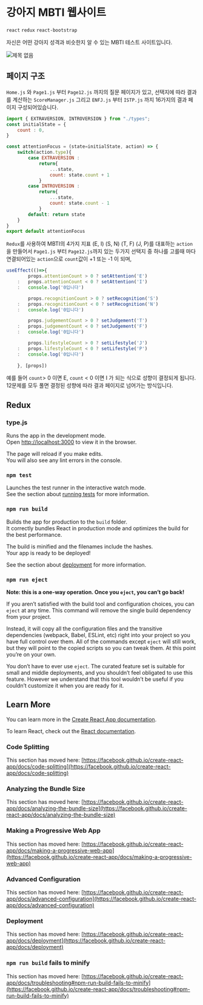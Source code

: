 # 강아지 MBTI 웹사이트

`react` `redux` `react-bootstrap`

자신은 어떤 강아지 성격과 비슷한지 알 수 있는 MBTI 테스트 사이트입니다.

![제목 없음](https://user-images.githubusercontent.com/37141223/146687467-e2f2af76-c827-4742-9e0c-c40f02ac8645.png)


## 페이지 구조


`Home.js` 와 `Page1.js` 부터 `Page12.js` 까지의 질문 페이지가 있고, 선택지에 따라 결과를 계산하는 `ScoreManager.js` 그리고 `ENFJ.js` 부터 `ISTP.js` 까지 16가지의 결과 페이지 구성되어있습니다.

```javascript
import { EXTRAVERSION, INTROVERSION } from "./types";
const initialState = {
    count : 0,
}

const attentionFocus = (state=initialState, action) => {
    switch(action.type){
        case EXTRAVERSION :
            return{
                ...state,
                count: state.count + 1
            }
        case INTROVERSION :
            return{
                ...state,
                count: state.count - 1
            }
        default: return state
    }
}
export default attentionFocus
```

`Redux`를 사용하여 MBTI의 4가지 지표 (E, I) (S, N) (T, F) (J, P)를 대표하는 `action`을 만들어서 `Page1.js` 부터 `Page12.js`까지 있는 두가지 선택지 중 하나를 고를때 마다 연결되어있는 `action`으로 `count`값이 +1 또는 -1 이 되며,

```javascript
useEffect(()=>{
        props.attentionCount > 0 ? setAttention('E')
    :   props.attentionCount < 0 ? setAttention('I')
    :   console.log('0입니다')

        props.recognitionCount > 0 ? setRecognition('S')
    :   props.recognitionCount < 0 ? setRecognition('N')
    :   console.log('0입니다')

        props.judgementCount > 0 ? setJudgement('T')
    :   props.judgementCount < 0 ? setJudgement('F')
    :   console.log('0입니다')

        props.lifestyleCount > 0 ? setLifestyle('J')
    :   props.lifestyleCount < 0 ? setLifestyle('P')
    :   console.log('0입니다')
        
    }, [props])
```

예를 들어 `count`> 0 이면 E, `count` < 0 이면 I 가 되는 식으로 성향이 결정되게 됩니다. 12문제를 모두 풀면 결정된 성향에 따라 결과 페이지로 넘어가는 방식입니다.


## Redux

### type.js
Runs the app in the development mode.\
Open [http://localhost:3000](http://localhost:3000) to view it in the browser.

The page will reload if you make edits.\
You will also see any lint errors in the console.

### `npm test`

Launches the test runner in the interactive watch mode.\
See the section about [running tests](https://facebook.github.io/create-react-app/docs/running-tests) for more information.

### `npm run build`

Builds the app for production to the `build` folder.\
It correctly bundles React in production mode and optimizes the build for the best performance.

The build is minified and the filenames include the hashes.\
Your app is ready to be deployed!

See the section about [deployment](https://facebook.github.io/create-react-app/docs/deployment) for more information.

### `npm run eject`

**Note: this is a one-way operation. Once you `eject`, you can’t go back!**

If you aren’t satisfied with the build tool and configuration choices, you can `eject` at any time. This command will remove the single build dependency from your project.

Instead, it will copy all the configuration files and the transitive dependencies (webpack, Babel, ESLint, etc) right into your project so you have full control over them. All of the commands except `eject` will still work, but they will point to the copied scripts so you can tweak them. At this point you’re on your own.

You don’t have to ever use `eject`. The curated feature set is suitable for small and middle deployments, and you shouldn’t feel obligated to use this feature. However we understand that this tool wouldn’t be useful if you couldn’t customize it when you are ready for it.

## Learn More

You can learn more in the [Create React App documentation](https://facebook.github.io/create-react-app/docs/getting-started).

To learn React, check out the [React documentation](https://reactjs.org/).

### Code Splitting

This section has moved here: [https://facebook.github.io/create-react-app/docs/code-splitting](https://facebook.github.io/create-react-app/docs/code-splitting)

### Analyzing the Bundle Size

This section has moved here: [https://facebook.github.io/create-react-app/docs/analyzing-the-bundle-size](https://facebook.github.io/create-react-app/docs/analyzing-the-bundle-size)

### Making a Progressive Web App

This section has moved here: [https://facebook.github.io/create-react-app/docs/making-a-progressive-web-app](https://facebook.github.io/create-react-app/docs/making-a-progressive-web-app)

### Advanced Configuration

This section has moved here: [https://facebook.github.io/create-react-app/docs/advanced-configuration](https://facebook.github.io/create-react-app/docs/advanced-configuration)

### Deployment

This section has moved here: [https://facebook.github.io/create-react-app/docs/deployment](https://facebook.github.io/create-react-app/docs/deployment)

### `npm run build` fails to minify

This section has moved here: [https://facebook.github.io/create-react-app/docs/troubleshooting#npm-run-build-fails-to-minify](https://facebook.github.io/create-react-app/docs/troubleshooting#npm-run-build-fails-to-minify)

